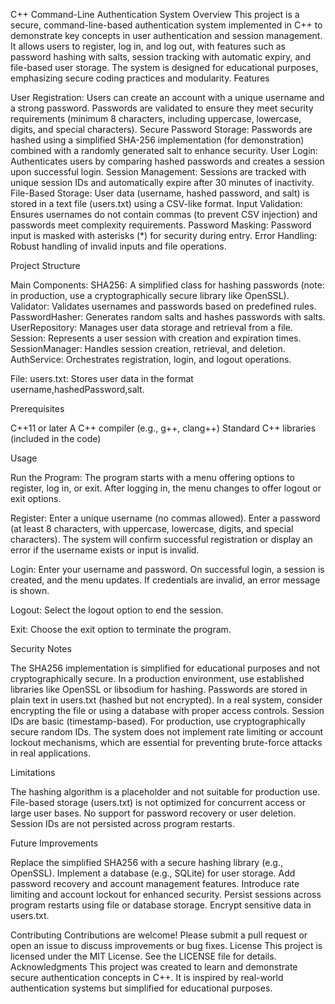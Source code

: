 C++ Command-Line Authentication System
Overview
This project is a secure, command-line-based authentication system implemented in C++ to demonstrate key concepts in user authentication and session management. It allows users to register, log in, and log out, with features such as password hashing with salts, session tracking with automatic expiry, and file-based user storage. The system is designed for educational purposes, emphasizing secure coding practices and modularity.
Features

User Registration: Users can create an account with a unique username and a strong password. Passwords are validated to ensure they meet security requirements (minimum 8 characters, including uppercase, lowercase, digits, and special characters).
Secure Password Storage: Passwords are hashed using a simplified SHA-256 implementation (for demonstration) combined with a randomly generated salt to enhance security.
User Login: Authenticates users by comparing hashed passwords and creates a session upon successful login.
Session Management: Sessions are tracked with unique session IDs and automatically expire after 30 minutes of inactivity.
File-Based Storage: User data (username, hashed password, and salt) is stored in a text file (users.txt) using a CSV-like format.
Input Validation: Ensures usernames do not contain commas (to prevent CSV injection) and passwords meet complexity requirements.
Password Masking: Password input is masked with asterisks (*) for security during entry.
Error Handling: Robust handling of invalid inputs and file operations.

Project Structure

Main Components:
SHA256: A simplified class for hashing passwords (note: in production, use a cryptographically secure library like OpenSSL).
Validator: Validates usernames and passwords based on predefined rules.
PasswordHasher: Generates random salts and hashes passwords with salts.
UserRepository: Manages user data storage and retrieval from a file.
Session: Represents a user session with creation and expiration times.
SessionManager: Handles session creation, retrieval, and deletion.
AuthService: Orchestrates registration, login, and logout operations.


File:
users.txt: Stores user data in the format username,hashedPassword,salt.



Prerequisites

C++11 or later
A C++ compiler (e.g., g++, clang++)
Standard C++ libraries (included in the code)

Usage

Run the Program:
The program starts with a menu offering options to register, log in, or exit.
After logging in, the menu changes to offer logout or exit options.


Register:
Enter a unique username (no commas allowed).
Enter a password (at least 8 characters, with uppercase, lowercase, digits, and special characters).
The system will confirm successful registration or display an error if the username exists or input is invalid.


Login:
Enter your username and password.
On successful login, a session is created, and the menu updates.
If credentials are invalid, an error message is shown.


Logout:
Select the logout option to end the session.


Exit:
Choose the exit option to terminate the program.



Security Notes

The SHA256 implementation is simplified for educational purposes and not cryptographically secure. In a production environment, use established libraries like OpenSSL or libsodium for hashing.
Passwords are stored in plain text in users.txt (hashed but not encrypted). In a real system, consider encrypting the file or using a database with proper access controls.
Session IDs are basic (timestamp-based). For production, use cryptographically secure random IDs.
The system does not implement rate limiting or account lockout mechanisms, which are essential for preventing brute-force attacks in real applications.

Limitations

The hashing algorithm is a placeholder and not suitable for production use.
File-based storage (users.txt) is not optimized for concurrent access or large user bases.
No support for password recovery or user deletion.
Session IDs are not persisted across program restarts.

Future Improvements

Replace the simplified SHA256 with a secure hashing library (e.g., OpenSSL).
Implement a database (e.g., SQLite) for user storage.
Add password recovery and account management features.
Introduce rate limiting and account lockout for enhanced security.
Persist sessions across program restarts using file or database storage.
Encrypt sensitive data in users.txt.

Contributing
Contributions are welcome! Please submit a pull request or open an issue to discuss improvements or bug fixes.
License
This project is licensed under the MIT License. See the LICENSE file for details.
Acknowledgments
This project was created to learn and demonstrate secure authentication concepts in C++. It is inspired by real-world authentication systems but simplified for educational purposes.
